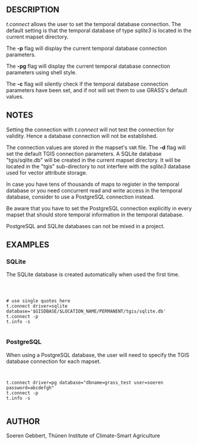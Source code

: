 
## DESCRIPTION

*t.connect* allows the user to set the temporal database connection.
The default setting is that the temporal database of
type *sqlite3* is located in the current mapset directory.

The **-p** flag will display the current temporal database connection parameters.

The **-pg** flag will display the current temporal database connection parameters
using shell style.

The **-c** flag will silently check if the temporal database connection
parameters have been set, and if not will set them to use GRASS's
default values.

## NOTES

Setting the connection with *t.connect* will not test the connection for validity.
Hence a database connection will not be established.

The connection values are stored in the mapset's `VAR` file.
The **-d** flag will set the default
TGIS connection parameters.
A SQLite database "tgis/sqlite.db" will be created in the current mapset directory.
It will be located in the "tgis" sub-directory to not
interfere with the *sqlite3* database used for vector attribute storage.

In case you have tens of thousands of maps to register in the
temporal database or you need concurrent read and write access in the
temporal database, consider to use a PostgreSQL connection instead.

Be aware that you have to set the PostgreSQL connection explicitly in
every mapset that should store temporal information in the temporal database.

PostgreSQL and SQLite databases can not be mixed in a project.

## EXAMPLES

### SQLite

The SQLite database is created automatically when used the first time.

```



# use single quotes here
t.connect driver=sqlite database='$GISDBASE/$LOCATION_NAME/PERMANENT/tgis/sqlite.db'
t.connect -p
t.info -s


```

### PostgreSQL

When using a PostgreSQL database, the user will need to specify the TGIS
database connection for each mapset.

```


t.connect driver=pg database="dbname=grass_test user=soeren password=abcdefgh"
t.connect -p
t.info -s


```

## AUTHOR

Soeren Gebbert, Thünen Institute of Climate-Smart Agriculture
